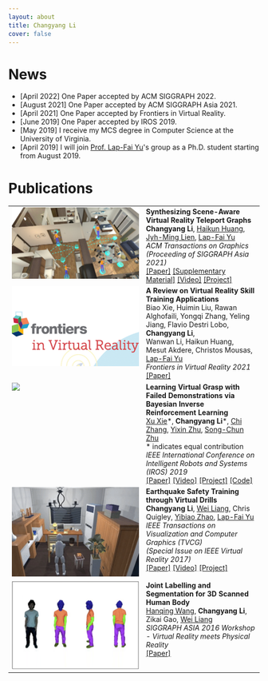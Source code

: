 ```yaml
---
layout: about
title: Changyang Li 
cover: false
---
```


<!--author-->

# News

* [April 2022] One Paper accepted by ACM SIGGRAPH 2022.
* [August 2021] One Paper accepted by ACM SIGGRAPH Asia 2021.
* [April 2021] One Paper accepted by Frontiers in Virtual Reality.
* [June 2019] One Paper accepted by IROS 2019.
* [May 2019] I receive my MCS degree in Computer Science at the University of Virginia.
* [April 2019] I will join [Prof. Lap-Fai Yu][yu]'s group as a Ph.D. student starting from August 2019.

# Publications

<table>
    <tr>
        <td valign="top" width="255px" style="border: 0px;">
            <img src="assets/img/pub/siga21teleport.jpeg" width="255">
        </td>
        <td valign="top" style="border: 0px;">
            <strong>Synthesizing Scene-Aware Virtual Reality Teleport Graphs</strong><br>
            <strong>Changyang Li</strong>,
            <a href="https://quincyhuang.github.io/Webpage/">Haikun Huang</a>,
            <a href="https://cs.gmu.edu/~jmlien/doku.php">Jyh-Ming Lien</a>,
            <a href="https://craigyuyu.github.io/home/index.html">Lap-Fai Yu</a><br>
            <em>ACM Transactions on Graphics (Proceeding of SIGGRAPH Asia 2021)</em><br>
            <a href="/assets/paper/siga21teleport.pdf">[Paper]</a>
            <a href="/assets/paper/siga21teleport_supp.pdf">[Supplementary Material]</a>
            <a href="https://www.youtube.com/watch?v=GzZ65TkGnC0">[Video]</a>
            <a href="/projects/siga21teleport/project.html">[Project]</a> 
        </td>						
    </tr>
    <tr>
        <td valign="top" width="255px" style="border: 0px;">
            <img src="assets/img/pub/survey21.jpg" width="255">
        </td>
        <td valign="top" style="border: 0px;">
            <strong>A Review on Virtual Reality Skill Training Applications</strong><br>
            Biao Xie, Huimin Liu, Rawan Alghofaili, Yongqi Zhang, Yeling Jiang, Flavio Destri Lobo,
            <strong>Changyang Li</strong>,<br>
            Wanwan Li, Haikun Huang, Mesut Akdere, Christos Mousas,
            <a href="https://craigyuyu.github.io/home/index.html">Lap-Fai Yu</a><br>
            <em>Frontiers in Virtual Reality 2021</em><br>
            <a href="/assets/paper/survey21.pdf">[Paper]</a>
        </td>						
    </tr>
    <tr>
        <td valign="top" width="255px" style="border: 0px;">
            <img src="assets/img/pub/iros19birlf.gif" width="255">
        </td>
        <td valign="top" style="border: 0px;">
            <strong>Learning Virtual Grasp with Failed Demonstrations via Bayesian Inverse Reinforcement Learning</strong><br>
            <a href="https://xuxie1031.github.io/">Xu Xie</a>*,
            <strong>Changyang Li</strong>*,
            <a href="http://wellyzhang.github.io/">Chi Zhang</a>,
            <a href="https://www.yzhu.io/">Yixin Zhu</a>,
            <a href="http://www.stat.ucla.edu/~sczhu/">Song-Chun Zhu</a><br>
            * indicates equal contribution<br>
            <em>IEEE International Conference on Intelligent Robots and Systems (IROS) 2019</em><br>
            <a href="/assets/paper/iros19birlf.pdf">[Paper]</a>
            <a href="https://vimeo.com/350872475">[Video]</a>
            <a href="https://xuxie1031.github.io/projects/VRGrasp/VRGraspProj.html">[Project]</a> 
            <a href="https://github.com/xuxie1031/VRGraspIRLEnv">[Code]</a> 
        </td>						
    </tr>
    <tr>
        <td valign="top" width="255px" style="border: 0px;">
            <img src="assets/img/pub/vr17earthquake.gif" width="255">
        </td>
        <td valign="top" style="border: 0px;">
            <strong>Earthquake Safety Training through Virtual Drills</strong><br>
            <strong>Changyang Li</strong>,
            <a href="https://liangwei-bit.github.io/web/">Wei Liang</a>,
            Chris Quigley,
            <a href="http://www.yibiaozhao.com/">Yibiao Zhao</a>,
            <a href="https://craigyuyu.github.io/home/index.html">Lap-Fai Yu</a><br>
            <em>IEEE Transactions on Visualization and Computer Graphics (TVCG)</em><br>
            <em>(Special Issue on IEEE Virtual Reality 2017)</em><br>
            <a href="/assets/paper/vr17earthquake.pdf">[Paper]</a>
            <a href="https://www.youtube.com/watch?v=DlN9BJHGeyc">[Video]</a>
            <a href="https://liangwei-bit.github.io/web/project/earthquake/">[Project]</a> 
        </td>						
    </tr>
    <tr>
        <td valign="top" width="255px" style="border: 0px;">
            <img src="assets/img/pub/siga16graphcut.png" width="255">
        </td>
        <td valign="top" style="border: 0px;">
            <strong>Joint Labelling and Segmentation for 3D Scanned Human Body</strong><br>
            <a href="https://hanqingwangai.github.io/">Hanqing Wang</a>,
            <strong>Changyang Li</strong>,
            Zikai Gao,
            <a href="https://liangwei-bit.github.io/web/">Wei Liang</a><br>
            <em>SIGGRAPH ASIA 2016 Workshop - Virtual Reality meets Physical Reality</em><br>
            <a href="/assets/paper/siga16graphcut.pdf">[Paper]</a>
        </td>						
    </tr>
</table>


[yu]: https://craigyuyu.github.io/home/index.html